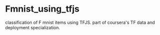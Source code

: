 # Fmnist_using_tfjs
classification of F mnist items using TFJS.
part of coursera's TF data and deployment specialization.
